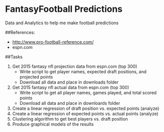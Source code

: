 # FantasyFootball Predictions
Data and Analytics to help me make football predictions

##References:
* http://www.pro-football-reference.com/
* espn.com

##Tasks
1. Get 2015 fantasy nfl projection data from espn.com (top 300)
	- Write script to get player names, expected draft positions, and projected points
	- Download all data and place in downloads folder
2. Get 2015 fantasy nfl actual data from espn.com (top 300)
	- Write script to get all player names, games played, and total scored points
	- Download all data and place in downloards folder
3. Create a linear regression of draft position vs. expected points (analyze)
4. Create a linear regression of expected points vs. actual points (analyze)
5. Clustering algorithm to get best players vs. draft position 
6. Produce graphical models of the results
